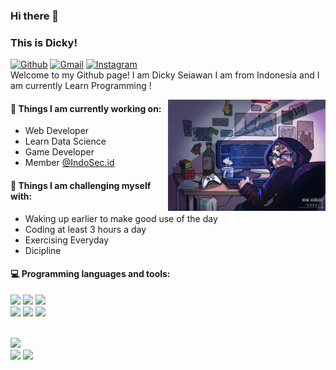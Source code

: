 ﻿### Hi there 👋 
### This is Dicky!

[![Github](https://img.shields.io/badge/-Github-000?style=flat&logo=Github&logoColor=white)](https://github.com/dickysetiawans/dickysetiawans/)
[![Gmail](https://img.shields.io/badge/-Gmail-c14438?style=flat&logo=Gmail&logoColor=white)](selanli195@gmail.com)
[![Instagram](https://img.shields.io/badge/-Instagram-000?style=flat&logo=Instagram&logoColor=white)](https://www.instagram.com/dickysetiawans_/)
<br />
Welcome to my Github page! I am Dicky Seiawan I am from Indonesia and I am currently Learn Programming !  

<img align="right" alt="img" src="https://github.com/FernandoRoldan93/FernandoRoldan93/blob/master/cover_image.jpg" width="50%" height="auto" />


#### 🌱 Things I am currently working on: 
- Web Developer
- Learn Data Science
- Game Developer 
- Member <a href="https://github.com/indosec-id" target="_blank">@IndoSec.id</a>

#### :muscle: Things I am challenging myself with:
- Waking up earlier to make good use of the day
- Coding at least 3 hours a day
- Exercising Everyday
- Dicipline

#### :computer: Programming languages and tools: 
<p>

<code><img width="10%" src="https://www.vectorlogo.zone/logos/laravel/laravel-ar21.svg"></code>
<code><img width="10%" src="https://www.vectorlogo.zone/logos/php/php-ar21.svg"></code>
<code><img width="8%" src="https://www.vectorlogo.zone/logos/nodejs/nodejs-ar21.svg"></code>
<br />
<code><img width="10%" src="https://www.vectorlogo.zone/logos/djangoproject/djangoproject-ar21.svg"></code>
<code><img width="10%" src="https://www.vectorlogo.zone/logos/python/python-icon.svg"></code>
<code><img width="10%" src="https://www.vectorlogo.zone/logos/w3_html5/w3_html5-ar21.svg"></code>

<br />
<code><img width="10%" src="https://www.vectorlogo.zone/logos/getbootstrap/getbootstrap-ar21.svg"></code>
<br />
<code><img width="10%" src="https://www.vectorlogo.zone/logos/visualstudio_code/visualstudio_code-ar21.svg"></code>
<code><img width="10%" src="https://www.vectorlogo.zone/logos/git-scm/git-scm-ar21.svg"></code>
</p>
